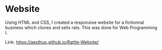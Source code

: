 # Website

Using HTML and CSS, I created a responsive website for a fictionnal business which clones and sells rats. This was done for Web Programming I.

Link: https://aesthuo.github.io/Rattle-Website/
